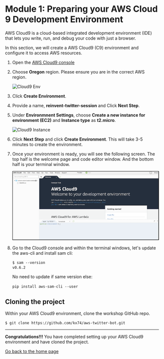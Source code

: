 # Module 1: Preparing your AWS Cloud 9 Development Environment

AWS Cloud9 is a cloud-based integrated development environment (IDE) that lets you write, run, and debug your code with just a browser. 

In this section, we will create a AWS Cloud9 (C9) environment and configure it to access AWS resources.

1. Open the [AWS Cloud9 console](https://console.aws.amazon.com/cloud9/)

2. Choose **Oregon** region. Please ensure you are in the correct AWS region.

  	![Cloud9 Env](../images/image_c9.png)

3. Click **Create Environment**.

4. Provide a name, **reinvent-twitter-session** and Click **Next Step**.

5. Under **Environmnent Settings**, choose **Create a new instance for environment (EC2)** and **Instance type** as **t2.micro**.

  	![Cloud9 Instance](../images/image-c9-instance.png)

6. Click **Next Step** and click **Create Environment**. This will take 3-5 minutes to create the environment.

7. Once your environment is ready, you will see the following screen. The top half is the welcome page and code editor window. And the bottom half is your terminal window.

  	![Cloud9 Env](../images/image-c9-view.png)


8. Go to the Cloud9 console and within the terminal windows, let's update the aws-cli and install sam cli:
	```
	$ sam --version
	v0.6.2
	```
	No need to update if same version else:
	
    ```pip install aws-sam-cli --user```

## Cloning the project

Within your AWS Cloud9 environment, clone the workshop GitHub repo.

```
$ git clone https://github.com/kx74/aws-twitter-bot.git
```

---

**Congratulations!!!** You have completed setting up your AWS Cloud9 environment and have cloned the project. 

[Go back to the home page](../README.md)
